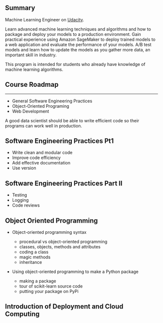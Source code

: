 
Summary
---

Machine Learning Engineer on [Udacity](https://www.udacity.com/course/machine-learning-engineer-nanodegree--nd009t).

Learn advanced machine learning techniques and algorithms and how to package and deploy your models to a production environment. Gain practical experience using Amazon SageMaker to deploy trained models to a web application and evaluate the performance of your models. A/B test models and learn how to update the models as you gather more data, an important skill in industry.

This program is intended for students who already have knowledge of machine learning algorithms.


Course Roadmap
---
---

* General Software Engineering Practices
* Object-Oriented Programing
* Web Development

A good data scientist should be able to write efficient code so their programs can work well in production.


Software Engineering Practices Pt1
---
* Write clean and modular code
* Improve code efficiency
* Add effective documentation
* Use version


Software Engineering Practices Part II
---
* Testing
* Logging
* Code reviews

Object Oriented Programming
---
* Object-oriented programming syntax

  * procedural vs object-oriented programming
  * classes, objects, methods and attributes
  * coding a class
  * magic methods
  * inheritance

* Using object-oriented programming to make a Python package

  * making a package
  * tour of scikit-learn source code
  * putting your package on PyPi

Introduction of Deployment and Cloud Computing
---
